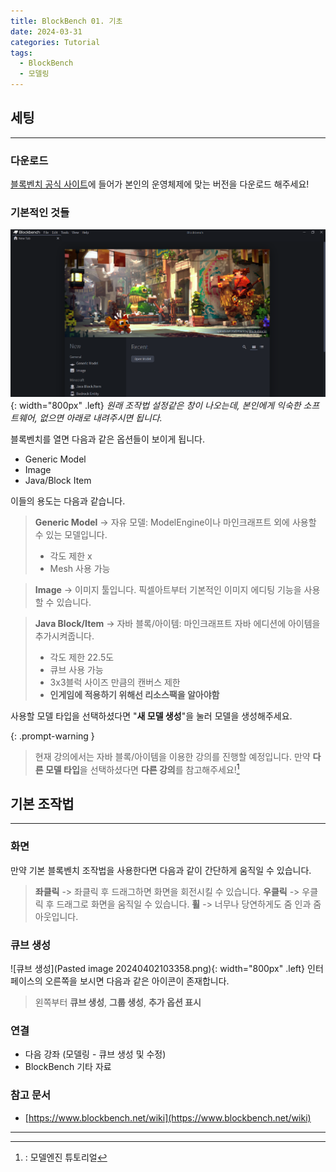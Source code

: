 ```yaml
---
title: BlockBench 01. 기초
date: 2024-03-31
categories: Tutorial
tags:
  - BlockBench
  - 모델링
---
```

## 세팅
---
### 다운로드
[블록벤치 공식 사이트](https://www.blockbench.net/downloads)에 들어가 본인의 운영체제에 맞는 버전을 다운로드 해주세요!

### 기본적인 것들
![블벤 메인페이지](/assets/images/pasted.png){: width="800px" .left}
_원래 조작법 설정같은 창이 나오는데, 본인에게 익숙한 소프트웨어, 없으면 아래로 내려주시면 됩니다._

블록벤치를 열면 다음과 같은 옵션들이 보이게 됩니다.
- Generic Model
- Image
- Java/Block Item
 
이들의 용도는 다음과 같습니다.

> **Generic Model** -> 자유 모델: ModelEngine이나 마인크래프트 외에 사용할 수 있는 모델입니다.
> - 각도 제한 x
> - Mesh 사용 가능

> **Image** -> 이미지 툴입니다. 픽셀아트부터 기본적인 이미지 에디팅 기능을 사용할 수 있습니다.

> **Java Block/Item** -> 자바 블록/아이템: 마인크래프트 자바 에디션에 아이템을 추가시켜줍니다.
> - 각도 제한 22.5도
> - 큐브 사용 가능
> - 3x3블럭 사이즈 만큼의 캔버스 제한
> - **인게임에 적용하기 위해선 리소스팩을 알아야함** 

사용할 모델 타입을 선택하셨다면 "**새 모델 생성**"을 눌러 모델을 생성해주세요.

{: .prompt-warning }
> 현재 강의에서는 자바 블록/아이템을 이용한 강의를 진행할 예정입니다. 
> 만약 **다른 모델 타입**을 선택하셨다면 **다른 강의**를 참고해주세요![^1]

## 기본 조작법
---
### 화면
만약 기본 블록벤치 조작법을 사용한다면 다음과 같이 간단하게 움직일 수 있습니다.
> **좌클릭** -> 좌클릭 후 드래그하면 화면을 회전시킬 수 있습니다.
> **우클릭** -> 우클릭 후 드래그로 화면을 움직일 수 있습니다.
> **휠** -> 너무나 당연하게도 줌 인과 줌 아웃입니다.
### 큐브 생성
![큐브 생성](Pasted image 20240402103358.png){: width="800px" .left}
인터페이스의 오른쪽을 보시면 다음과 같은 아이콘이 존재합니다.
> 왼쪽부터 **큐브 생성**, **그룹 생성**, **추가 옵션 표시**


### 연결
- 다음 강좌 (모델링 - 큐브 생성 및 수정)
- BlockBench 기타 자료

### 참고 문서
- [https://www.blockbench.net/wiki](https://www.blockbench.net/wiki)

---
[^1]:: 모델엔진 튜토리얼
